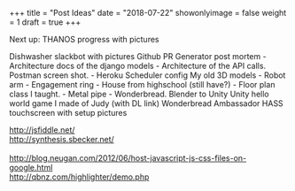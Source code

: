 +++
title = "Post Ideas"
date = "2018-07-22"
showonlyimage = false
weight = 1
draft = true
+++

Next up: THANOS progress with pictures
<!--more-->

Dishwasher slackbot with pictures
Github PR Generator post mortem
    - Architecture docs of the django models
    - Architecture of the API calls. Postman screen shot.
    - Heroku Scheduler config
My old 3D models
    - Robot arm
    - Engagement ring
    - House from highschool (still have?)
    - Floor plan class I taught.
    - Metal pipe
    - Wonderbread. Blender to Unity
Unity hello world game I made of Judy (with DL link)
Wonderbread
Ambassador
HASS touchscreen with setup pictures

<a href="http://jsfiddle.net/" style="background-color: white; color: #1155cc; font-family: arial, sans-serif; font-size: 13px;" target="_blank">http://jsfiddle.net/</a>
<span style="background-color: white; color: #222222; font-family: arial, sans-serif; font-size: 13px;">&nbsp;&nbsp;&nbsp;</span>
<br />
<a href="http://synthesis.sbecker.net/" style="background-color: white; color: #1155cc; font-family: arial, sans-serif; font-size: 13px;" target="_blank">http://synthesis.sbecker.net/</a>
<br />
<br />
http://blog.neugan.com/2012/06/host-javascript-js-css-files-on-google.html
<br />
http://qbnz.com/highlighter/demo.php
<br />
<br />
